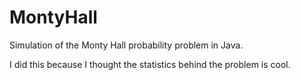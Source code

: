 # MontyHall

Simulation of the Monty Hall probability problem in Java.

I did this because I thought the statistics behind the problem is cool.
